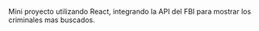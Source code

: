 Mini proyecto utilizando React, integrando la API del FBI para mostrar los criminales mas buscados.
